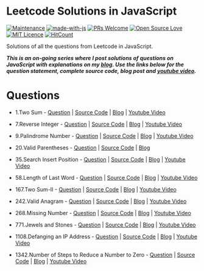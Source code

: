 # Leetcode Solutions in JavaScript

[![Maintenance](https://img.shields.io/badge/Maintained%3F-yes-green.svg)](https://github.com/rishabh1403/leetcode-javascript-solutions/graphs/commit-activity) [![made-with-js](https://img.shields.io/badge/Made%20with-JS-yellowgreen)](https://nodejs.org/) [![PRs Welcome](https://img.shields.io/badge/PRs-welcome-brightgreen.svg?style=flat-square)](http://makeapullrequest.com) [![Open Source Love](https://badges.frapsoft.com/os/v1/open-source.svg?v=103)](https://github.com/ellerbrock/open-source-badges/) [![MIT Licence](https://badges.frapsoft.com/os/mit/mit.svg?v=103)](https://opensource.org/licenses/mit-license.php) [![HitCount](http://hits.dwyl.io/rishabh1403/leetcode-javascript-solutions.svg)](http://hits.dwyl.io/rishabh1403/leetcode-javascript-solutions)

Solutions of all the questions from Leetcode in JavaScript.

***This is an on-going series where I post solutions of questions on JavaScript with explanations on my [blog](https://rishabh1403.com). Use the links below for the question statement, complete source code, blog post and [youtube video](https://youtube.com/rishabh1403).***

# Questions

- 1.Two Sum - [Question](https://leetcode.com/problems/two-sum/) | [Source Code](https://github.com/rishabh1403/leetcode-javascript-solutions/blob/master/1-100/1-two-sum.js) | [Blog](https://rishabh1403.com/leetcode-solution-of-two-sum-in-javascript) | [Youtube Video](https://www.youtube.com/watch?v=qqC9m93ofwI)

- 7.Reverse Integer - [Question](https://leetcode.com/problems/reverse-integer/) | [Source Code](https://github.com/rishabh1403/leetcode-javascript-solutions/blob/master/1-100/7-reverse-integer.js) | [Blog](https://rishabh1403.com/leetcode-solution-of-reverse-integer-in-javascript) | [Youtube Video](https://www.youtube.com/watch?v=cIBwTqjh6VQ)

- 9.Palindrome Number - [Question](https://leetcode.com/problems/palindrome-number/) | [Source Code](https://github.com/rishabh1403/leetcode-javascript-solutions/blob/master/1-100/9-palindrome-number.js) | [Blog](https://rishabh1403.com/leetcode-solution-of-palindrome-number-in-javascript) | [Youtube Video](https://youtu.be/7lCkkX3UAvU)

- 20.Valid Parentheses - [Question](https://leetcode.com/problems/valid-parentheses/) | [Source Code](https://github.com/rishabh1403/leetcode-javascript-solutions/blob/master/1-100/20-valid-parentheses.js) | [Blog](https://rishabh1403.com/leetcode-solution-of-valid-parentheses-in-javascript)

- 35.Search Insert Position - [Question](https://leetcode.com/problems/search-insert-position/) | [Source Code](https://github.com/rishabh1403/leetcode-javascript-solutions/blob/master/1-100/58-length-of-last-word.js) | [Blog](https://rishabh1403.com/posts/coding/leetcode/2020/03/leetcode-search-insert-position) | [Youtube Video](https://youtu.be/l2XPvyTlC6c)

- 58.Length of Last Word - [Question](https://leetcode.com/problems/length-of-last-word/) | [Source Code](https://github.com/rishabh1403/leetcode-javascript-solutions/blob/master/1-100/58-length-of-last-word.js) | [Blog](https://rishabh1403.com/posts/coding/leetcode/2020/03/leetcode-length-of-last-word) | [Youtube Video](https://youtu.be/2PQ4vtnLfnw)

- 167.Two Sum-II - [Question](https://leetcode.com/problems/two-sum-ii-input-array-is-sorted/) | [Source Code](https://github.com/rishabh1403/leetcode-javascript-solutions/blob/master/101-200/167-two-sum-ii.js) | [Blog](https://rishabh1403.com/leetcode-solution-of-two-sum-ii-in-javascript) | [Youtube Video](https://www.youtube.com/watch?v=MjxN8HIzIRc)

- 242.Valid Anagram - [Question](https://leetcode.com/problems/valid-anagram/) | [Source Code](https://github.com/rishabh1403/leetcode-javascript-solutions/blob/master/201-300/242-valid-anagram.js) | [Blog](https://rishabh1403.com/posts/coding/leetcode/2020/03/leetcode-valid-anagram) | [Youtube Video](https://youtu.be/7z25qqUCOUE)

- 268.Missing Number - [Question](https://leetcode.com/problems/missing-number/) | [Source Code](https://github.com/rishabh1403/leetcode-javascript-solutions/blob/master/201-300/268-missing-number.js) | [Blog](https://rishabh1403.com/posts/coding/leetcode/2020/03/leetcode-missing-number) | [Youtube Video](https://youtu.be/I6AUMvi13fc)

- 771.Jewels and Stones - [Question](https://leetcode.com/problems/jewels-and-stones/) | [Source Code](https://github.com/rishabh1403/leetcode-javascript-solutions/blob/master/701-800/771-jewels-and-stones.js) | [Blog](https://rishabh1403.com/posts/coding/leetcode/2020/03/leetcode-jewels-and-stones) | [Youtube Video](https://youtu.be/cNVJZF5UT1w)

- 1108.Defanging an IP Address - [Question](https://leetcode.com/problems/defanging-an-ip-address/) | [Source Code](https://github.com/rishabh1403/leetcode-javascript-solutions/blob/master/1101-1200/1108-defang-ip-address.js) | [Blog](https://rishabh1403.com/posts/coding/leetcode/2020/03/leetcode-defang-ip-address) | [Youtube Video](https://youtu.be/s_CepLCQHNY)

- 1342.Number of Steps to Reduce a Number to Zero - [Question](https://leetcode.com/problems/number-of-steps-to-reduce-a-number-to-zero/) | [Source Code](https://github.com/rishabh1403/leetcode-javascript-solutions/blob/master/1301-1400/1342-reduce-numer-to-zero.js) | [Blog](https://rishabh1403.com/posts/coding/leetcode/2020/03/leetcode-number-of-steps-to-reduce-a-number-to-zero) | [Youtube Video](https://www.youtube.com/watch?v=sQYhrMf1VMc)
